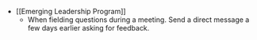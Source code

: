 - [[Emerging Leadership Program]]
	 - When fielding questions during a meeting. Send a direct message a few days earlier asking for feedback. 
